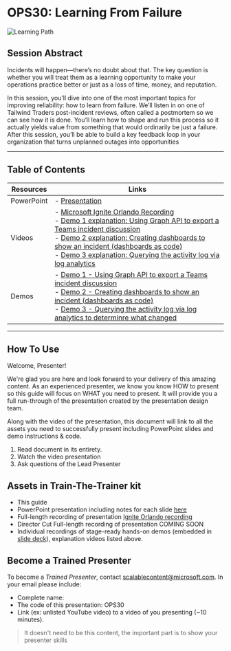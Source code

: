 # OPS30: Learning From Failure

![Learning Path](https://img.shields.io/badge/Learning%20Path-OPS-fe5e00?logo=microsoft)

## Session Abstract

Incidents will happen—there’s no doubt about that. The key question is whether you will treat them as a learning opportunity to make your operations practice better or just as a loss of time, money, and reputation.  

In this session, you’ll dive into one of the most important topics for improving reliability: how to learn from failure. We’ll listen in on one of Tailwind Traders post-incident reviews, often called a postmortem so we can see how it is done. You’ll learn how to shape and run this process so it actually yields value from something that would ordinarily be just a failure. After this session, you’ll be able to build a key feedback loop in your organization that turns unplanned outages into opportunities

---

## Table of Contents

| Resources          | Links  |
|-------------------|----------------------------------|
| PowerPoint        | - [Presentation](presentations.md)  |
| Videos            | - [Microsoft Ignite Orlando Recording](https://myignite.techcommunity.microsoft.com/sessions/82998) <br/> - [Demo 1 explanation: Using Graph API to export a Teams incident discussion](https://globaleventcdn.blob.core.windows.net/assets/ops/ops30/video/OPS30_Demo1.mp4) <br/>- [Demo 2 explanation: Creating dashboards to show an incident (dashboards as code)](https://globaleventcdn.blob.core.windows.net/assets/ops/ops30/video/OPS30_Demo2.mp4) <br/>- [Demo 3 explanation: Querying the activity log via log analytics](https://globaleventcdn.blob.core.windows.net/assets/ops/ops30/video/OPS30_Demo3.mp4) <br/>|
| Demos             | - [Demo 1 - Using Graph API to export a Teams incident discussion](./demos/demo1.md) <br/> - [Demo 2 - Creating dashboards to show an incident (dashboards as code)](./demos/demo2.md) <br/> - [Demo 3 - Querying the activity log via log analytics to determinre what changed](./demos/demo3.md) |

---

## How To Use

Welcome, Presenter!

We're glad you are here and look forward to your delivery of this amazing content. As an experienced presenter, we know you know HOW to present so this guide will focus on WHAT you need to present. It will provide you a full run-through of the presentation created by the presentation design team.

Along with the video of the presentation, this document will link to all the assets you need to successfully present including PowerPoint slides and demo instructions &
code.

1. Read document in its entirety.
2. Watch the video presentation
3. Ask questions of the Lead Presenter

## Assets in Train-The-Trainer kit

- This guide
- PowerPoint presentation including notes for each slide [here](./presentations.md)
- Full-length recording of presentation [Ignite Orlando recording](https://myignite.techcommunity.microsoft.com/sessions/82998)
- Director Cut Full-length recording of presentation  COMING SOON
- Individual recordings of stage-ready hands-on demos (embedded in [slide deck](./presentations.md)), explanation videos listed above.

## Become a Trained Presenter

To become a *Trained Presenter*, contact [scalablecontent@microsoft.com](mailto:scalablecontent@microsoft.com). In your email please include:

- Complete name:
- The code of this presentation: OPS30
- Link (ex: unlisted YouTube video) to a video of you presenting (~10 minutes).

> It doesn't need to be this content, the important part is to show your presenter skills
